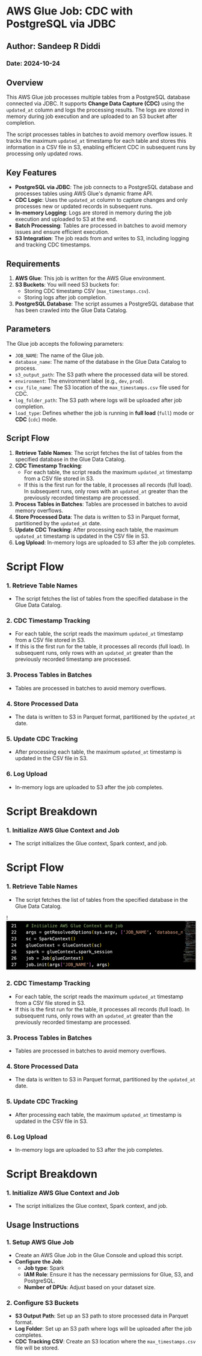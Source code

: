 # AWS Glue Job: CDC with PostgreSQL via JDBC

## Author: Sandeep R Diddi

### Date: 2024-10-24

## Overview

This AWS Glue job processes multiple tables from a PostgreSQL database connected via JDBC. It supports **Change Data Capture (CDC)** using the `updated_at` column and logs the processing results. The logs are stored in memory during job execution and are uploaded to an S3 bucket after completion.

The script processes tables in batches to avoid memory overflow issues. It tracks the maximum `updated_at` timestamp for each table and stores this information in a CSV file in S3, enabling efficient CDC in subsequent runs by processing only updated rows.

## Key Features

- **PostgreSQL via JDBC**: The job connects to a PostgreSQL database and processes tables using AWS Glue's dynamic frame API.
- **CDC Logic**: Uses the `updated_at` column to capture changes and only processes new or updated records in subsequent runs.
- **In-memory Logging**: Logs are stored in memory during the job execution and uploaded to S3 at the end.
- **Batch Processing**: Tables are processed in batches to avoid memory issues and ensure efficient execution.
- **S3 Integration**: The job reads from and writes to S3, including logging and tracking CDC timestamps.

## Requirements

1. **AWS Glue**: This job is written for the AWS Glue environment.
2. **S3 Buckets**: You will need S3 buckets for:
   - Storing CDC timestamp CSV (`max_timestamps.csv`).
   - Storing logs after job completion.
3. **PostgreSQL Database**: The script assumes a PostgreSQL database that has been crawled into the Glue Data Catalog.

## Parameters

The Glue job accepts the following parameters:

- `JOB_NAME`: The name of the Glue job.
- `database_name`: The name of the database in the Glue Data Catalog to process.
- `s3_output_path`: The S3 path where the processed data will be stored.
- `environment`: The environment label (e.g., `dev`, `prod`).
- `csv_file_name`: The S3 location of the `max_timestamps.csv` file used for CDC.
- `log_folder_path`: The S3 path where logs will be uploaded after job completion.
- `load_type`: Defines whether the job is running in **full load** (`full`) mode or **CDC** (`cdc`) mode.

## Script Flow

1. **Retrieve Table Names**: The script fetches the list of tables from the specified database in the Glue Data Catalog.
2. **CDC Timestamp Tracking**: 
   - For each table, the script reads the maximum `updated_at` timestamp from a CSV file stored in S3. 
   - If this is the first run for the table, it processes all records (full load). In subsequent runs, only rows with an `updated_at` greater than the previously recorded timestamp are processed.
3. **Process Tables in Batches**: Tables are processed in batches to avoid memory overflows.
4. **Store Processed Data**: The data is written to S3 in Parquet format, partitioned by the `updated_at` date.
5. **Update CDC Tracking**: After processing each table, the maximum `updated_at` timestamp is updated in the CSV file in S3.
6. **Log Upload**: In-memory logs are uploaded to S3 after the job completes.

# Script Flow

### 1. Retrieve Table Names
- The script fetches the list of tables from the specified database in the Glue Data Catalog.

### 2. CDC Timestamp Tracking
- For each table, the script reads the maximum `updated_at` timestamp from a CSV file stored in S3.
- If this is the first run for the table, it processes all records (full load). In subsequent runs, only rows with an `updated_at` greater than the previously recorded timestamp are processed.

### 3. Process Tables in Batches
- Tables are processed in batches to avoid memory overflows.

### 4. Store Processed Data
- The data is written to S3 in Parquet format, partitioned by the `updated_at` date.

### 5. Update CDC Tracking
- After processing each table, the maximum `updated_at` timestamp is updated in the CSV file in S3.

### 6. Log Upload
- In-memory logs are uploaded to S3 after the job completes.

# Script Breakdown

### 1. Initialize AWS Glue Context and Job
- The script initializes the Glue context, Spark context, and job.


# Script Flow

### 1. Retrieve Table Names
- The script fetches the list of tables from the specified database in the Glue Data Catalog.

!![App Screenshot](images/Args1.png)


### 2. CDC Timestamp Tracking
- For each table, the script reads the maximum `updated_at` timestamp from a CSV file stored in S3.
- If this is the first run for the table, it processes all records (full load). In subsequent runs, only rows with an `updated_at` greater than the previously recorded timestamp are processed.

### 3. Process Tables in Batches
- Tables are processed in batches to avoid memory overflows.

### 4. Store Processed Data
- The data is written to S3 in Parquet format, partitioned by the `updated_at` date.

### 5. Update CDC Tracking
- After processing each table, the maximum `updated_at` timestamp is updated in the CSV file in S3.

### 6. Log Upload
- In-memory logs are uploaded to S3 after the job completes.

# Script Breakdown

### 1. Initialize AWS Glue Context and Job
- The script initializes the Glue context, Spark context, and job.


## Usage Instructions

### 1. Setup AWS Glue Job
- Create an AWS Glue Job in the Glue Console and upload this script.
- **Configure the Job**:
  - **Job type**: Spark
  - **IAM Role**: Ensure it has the necessary permissions for Glue, S3, and PostgreSQL.
  - **Number of DPUs**: Adjust based on your dataset size.

### 2. Configure S3 Buckets
- **S3 Output Path**: Set up an S3 path to store processed data in Parquet format.
- **Log Folder**: Set up an S3 path where logs will be uploaded after the job completes.
- **CDC Tracking CSV**: Create an S3 location where the `max_timestamps.csv` file will be stored.
